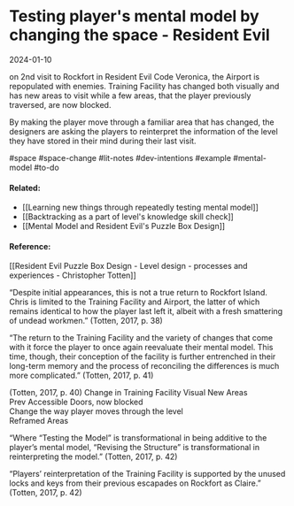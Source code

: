 # Testing player's mental model by changing the space - Resident Evil
2024-01-10

on 2nd visit to Rockfort in Resident Evil Code Veronica, the Airport is repopulated with enemies. Training Facility has changed both visually and has new areas to visit while a few areas, that the player previously traversed, are now blocked.

By making the player move through a familiar area that has changed, the designers are asking the players to reinterpret the information of the level they have stored in their mind during their last visit.


#space #space-change  #lit-notes #dev-intentions #example #mental-model #to-do 

#### Related:
- [[Learning new things through repeatedly testing mental model]]
- [[Backtracking as a part of level's knowledge skill check]]
- [[Mental Model and Resident Evil's Puzzle Box Design]] 

#### Reference:
[[Resident Evil Puzzle Box Design - Level design - processes and experiences - Christopher Totten]]

“Despite initial appearances, this is not a true return to Rockfort Island. Chris is limited to the Training Facility and Airport, the latter of which remains identical to how the player last left it, albeit with a fresh smattering of undead workmen.” (Totten, 2017, p. 38)

“The return to the Training Facility and the variety of changes that come with it force the player to once again reevaluate their mental model. This time, though, their conception of the facility is further entrenched in their long-term memory and the process of reconciling the differences is much more complicated.” (Totten, 2017, p. 41)

(Totten, 2017, p. 40) Change in Training Facility
Visual
New Areas  
Prev Accessible Doors, now blocked  
Change the way player moves through the level  
Reframed Areas

“Where “Testing the Model” is transformational in being additive to the player’s mental model, “Revising the Structure” is transformational in reinterpreting the model.” (Totten, 2017, p. 42)

“Players’ reinterpretation of the Training Facility is supported by the unused locks and keys from their previous escapades on Rockfort as Claire.” (Totten, 2017, p. 42)